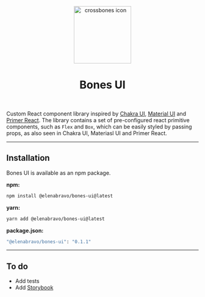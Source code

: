 <p align="center">
  <img width="150" src="https://emojipedia-us.s3.amazonaws.com/source/microsoft-teams/337/skull-and-crossbones_2620-fe0f.png" alt="crossbones icon">
</p>

<h1 align="center">Bones UI</h1>
<br>

Custom React component library inspired by [Chakra UI](https://github.com/chakra-ui/chakra-ui), [Material UI](https://github.com/mui/material-ui) and [Primer React](https://github.com/primer/react).
The library contains a set of pre-configured react primitive components, such as `Flex` and `Box`, which can be easily styled by passing props, as also seen in Chakra UI, Materiasl UI and Primer React.

---

## Installation

Bones UI is available as an npm package.

**npm:**

```sh
npm install @elenabravo/bones-ui@latest
```

**yarn:**

```sh
yarn add @elenabravo/bones-ui@latest
```

**package.json:**

```sh
"@elenabravo/bones-ui": "0.1.1"
```

---

## To do

- Add tests
- Add [Storybook](https://storybook.js.org/)
